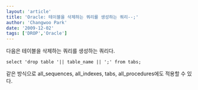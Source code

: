 ```yaml
---
layout: 'article'
title: 'Oracle: 테이블을 삭제하는 쿼리를 생성하는 쿼리--;'
author: 'Changwoo Park'
date: '2009-12-02'
tags: ['DROP','Oracle']
---
```


다음은 테이블을 삭제하는 쿼리를 생성하는 쿼리다.

	select 'drop table '|| table_name || ';' from tabs;

같은 방식으로 all_sequences, all_indexes, tabs, all_procedures에도 적용할 수 있다.

